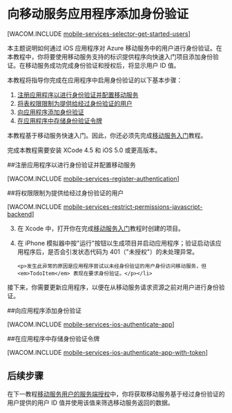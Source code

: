 <properties linkid="develop-mobile-tutorials-get-started-with-users-ios" urlDisplayName="Get Started with Authentication (iOS)" pageTitle="身份验证入门 (iOS) | 移动开发人员中心" metaKeywords="Azure registering application, Azure authentication, application authenticate, authenticate mobile services, Mobile Services iOS" description="了解如何使用移动服务通过各种标识提供程序（包括 Google、Facebook、Twitter 和 Microsoft）对 iOS 应用程序的用户进行身份验证。" metaCanonical="" services="" documentationCenter="Mobile" title="Get started with authentication in Mobile Services" authors="" solutions="" manager="" editor="" />

<tags 
wacn.date="04/11/2015"
ms.service="mobile-services" ms.workload="mobile" ms.tgt_pltfrm="mobile-ios" ms.devlang="objective-c" ms.topic="article" ms.date="02/16/2015" ms.author="krisragh" />

# 向移动服务应用程序添加身份验证

[WACOM.INCLUDE [mobile-services-selector-get-started-users](../includes/mobile-services-selector-get-started-users.md)]

本主题说明如何通过 iOS 应用程序对 Azure 移动服务中的用户进行身份验证。在本教程中，你将要使用移动服务支持的标识提供程序向快速入门项目添加身份验证。在移动服务成功完成身份验证和授权后，将显示用户 ID 值。  

本教程将指导你完成在应用程序中启用身份验证的以下基本步骤：

1. [注册应用程序以进行身份验证并配置移动服务]
2. [将表权限限制为提供给经过身份验证的用户]
3. [向应用程序添加身份验证]
4. [在应用程序中存储身份验证令牌]

本教程基于移动服务快速入门。因此，你还必须先完成[移动服务入门]教程。 

完成本教程需要安装 XCode 4.5 和 iOS 5.0 或更高版本。 

##<a name="register"></a>注册应用程序以进行身份验证并配置移动服务

[WACOM.INCLUDE [mobile-services-register-authentication](../includes/mobile-services-register-authentication.md)] 

##<a name="permissions"></a>将权限限制为提供给经过身份验证的用户

[WACOM.INCLUDE [mobile-services-restrict-permissions-javascript-backend](../includes/mobile-services-restrict-permissions-javascript-backend.md)]

<ol start="3">
<li><p>在 Xcode 中，打开你在完成<a href="/zh-cn/documentation/articles/mobile-services-ios-get-started">移动服务入门</a>教程时创建的项目。</p></li>
<li><p>在 iPhone 模拟器中按"运行"按钮以生成项目并启动应用程序；验证启动该应用程序后，是否会引发状态代码为 401（"未授权"）的未处理异常。<p>

   	<p>发生此异常的原因是应用程序尝试以未经身份验证的用户身份访问移动服务，但 <em>TodoItem</em> 表现在要求身份验证。</p></li>
</ol>

接下来，你需要更新应用程序，以便在从移动服务请求资源之前对用户进行身份验证。

##<a name="add-authentication"></a>向应用程序添加身份验证

[WACOM.INCLUDE [mobile-services-ios-authenticate-app](../includes/mobile-services-ios-authenticate-app.md)]

##<a name="store-authentication"></a>在应用程序中存储身份验证令牌

[WACOM.INCLUDE [mobile-services-ios-authenticate-app-with-token](../includes/mobile-services-ios-authenticate-app-with-token.md)]

## <a name="next-steps"></a>后续步骤

在下一教程[移动服务用户的服务端授权][使用脚本为用户授权]中，你将获取移动服务基于经过身份验证的用户提供的用户 ID 值并使用该值来筛选移动服务返回的数据。

<!-- Anchors. -->
[注册应用程序以进行身份验证并配置移动服务]: #register
[将表权限限制为提供给经过身份验证的用户]: #permissions
[向应用程序添加身份验证]: #add-authentication
[后续步骤]:#next-steps
[在应用程序中存储身份验证令牌]:#store-authentication

<!-- Images. -->




[4]: ./media/mobile-services-ios-get-started-users/mobile-services-selection.png
[5]: ./media/mobile-services-ios-get-started-users/mobile-service-uri.png







[13]: ./media/mobile-services-ios-get-started-users/mobile-identity-tab.png
[14]: ./media/mobile-services-ios-get-started-users/mobile-portal-data-tables.png
[15]: ./media/mobile-services-ios-get-started-users/mobile-portal-change-table-perms.png


<!-- URLs. -->
["提交应用"页]: https://appdev.microsoft.com/StorePortals/zh-CN/Developer/Catalog/ReleaseAnchor
[我的应用程序]: https://account.live.com/developers/applications/index
[Live SDK for Windows]: http://www.microsoft.com/zh-CN/download/details.aspx?id=42552
[使用 Live Connect 实现对 Windows 应用商店应用程序的单一登录]: /zh-cn/documentation/articles/mobile-services-windows-store-dotnet-single-sign-on
[移动服务入门]: /zh-cn/documentation/articles/mobile-services-javascript-backend-windows-store-dotnet-get-started-ios
[数据处理入门]: /zh-cn/documentation/articles/mobile-services-javascript-backend-windows-store-dotnet-get-started-with-data-ios
[身份验证入门]: /zh-cn/documentation/articles/mobile-services-javascript-backend-windows-store-dotnet-get-started-with-users-ios
[推送通知入门]: /zh-cn/documentation/articles/mobile-services-javascript-backend-windows-store-dotnet-get-started-with-push-ios
[使用脚本为用户授权]: /zh-cn/documentation/articles/mobile-services-ios-authorize-users-in-scripts

[Azure 管理门户]: https://manage.windowsazure.cn/
